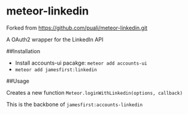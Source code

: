 meteor-linkedin
===============
Forked from https://github.com/puali/meteor-linkedin.git

A OAuth2 wrapper for the LinkedIn API

##Installation

* Install accounts-ui pacakge: `meteor add accounts-ui`
* `meteor add jamesfirst:linkedin`

##Usage

Creates a new function `Meteor.loginWithLinkedin(options, callback)`

This is the backbone of `jamesfirst:accounts-linkedin`
